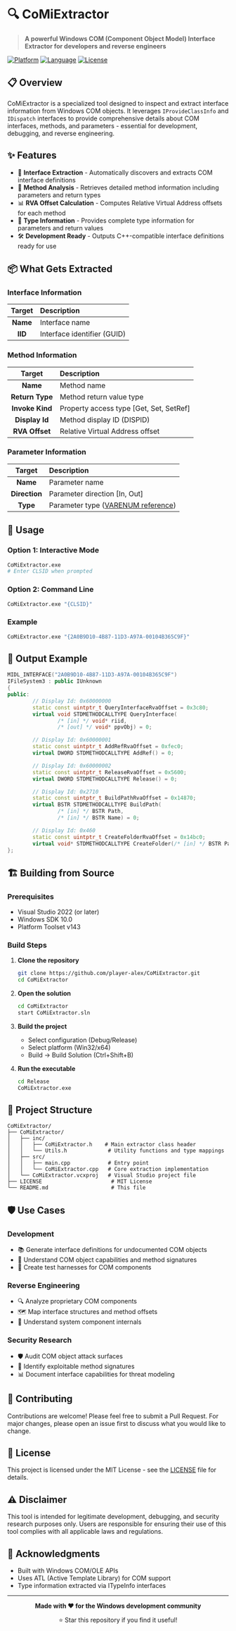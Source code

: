 # 🔍 CoMiExtractor

> **A powerful Windows COM (Component Object Model) Interface Extractor for developers and reverse engineers**

[![Platform](https://img.shields.io/badge/platform-Windows-blue.svg)](https://www.microsoft.com/windows)
[![Language](https://img.shields.io/badge/language-C%2B%2B-orange.svg)](https://isocpp.org/)
[![License](https://img.shields.io/badge/license-MIT-green.svg)](LICENSE)

## 📋 Overview

CoMiExtractor is a specialized tool designed to inspect and extract interface information from Windows COM objects. It leverages `IProvideClassInfo` and `IDispatch` interfaces to provide comprehensive details about COM interfaces, methods, and parameters - essential for development, debugging, and reverse engineering.

## ✨ Features

- 🎯 **Interface Extraction** - Automatically discovers and extracts COM interface definitions
- 🔬 **Method Analysis** - Retrieves detailed method information including parameters and return types
- 📊 **RVA Offset Calculation** - Computes Relative Virtual Address offsets for each method
- 🧬 **Type Information** - Provides complete type information for parameters and return values
- 🛠️ **Development Ready** - Outputs C++-compatible interface definitions ready for use

## 📦 What Gets Extracted

### Interface Information

| Target | Description |
|:------:|:-----------|
| **Name** | Interface name |
| **IID** | Interface identifier (GUID) |

### Method Information

| Target | Description |
|:------:|:-----------|
| **Name** | Method name |
| **Return Type** | Method return value type |
| **Invoke Kind** | Property access type [Get, Set, SetRef] |
| **Display Id** | Method display ID (DISPID) |
| **RVA Offset** | Relative Virtual Address offset |

### Parameter Information

| Target | Description |
|:------:|:-----------|
| **Name** | Parameter name |
| **Direction** | Parameter direction [In, Out] |
| **Type** | Parameter type ([VARENUM reference](https://learn.microsoft.com/en-us/windows/win32/api/wtypes/ne-wtypes-varenum)) |

## 🚀 Usage

### Option 1: Interactive Mode
```bash
CoMiExtractor.exe
# Enter CLSID when prompted
```

### Option 2: Command Line
```bash
CoMiExtractor.exe "{CLSID}"
```

### Example
```bash
CoMiExtractor.exe "{2A0B9D10-4B87-11D3-A97A-00104B365C9F}"
```

## 📄 Output Example

```cpp
MIDL_INTERFACE("2A0B9D10-4B87-11D3-A97A-00104B365C9F")
IFileSystem3 : public IUnknown
{
public:
        // Display Id: 0x60000000
        static const uintptr_t QueryInterfaceRvaOffset = 0x3c80;
        virtual void STDMETHODCALLTYPE QueryInterface(
                /* [in] */ void* riid,
                /* [out] */ void* ppvObj) = 0;

        // Display Id: 0x60000001
        static const uintptr_t AddRefRvaOffset = 0xfec0;
        virtual DWORD STDMETHODCALLTYPE AddRef() = 0;

        // Display Id: 0x60000002
        static const uintptr_t ReleaseRvaOffset = 0x5600;
        virtual DWORD STDMETHODCALLTYPE Release() = 0;

        // Display Id: 0x2710
        static const uintptr_t BuildPathRvaOffset = 0x14870;
        virtual BSTR STDMETHODCALLTYPE BuildPath(
                /* [in] */ BSTR Path,
                /* [in] */ BSTR Name) = 0;

        // Display Id: 0x460
        static const uintptr_t CreateFolderRvaOffset = 0x14bc0;
        virtual void* STDMETHODCALLTYPE CreateFolder(/* [in] */ BSTR Path) = 0;
};
```

## 🏗️ Building from Source

### Prerequisites
- Visual Studio 2022 (or later)
- Windows SDK 10.0
- Platform Toolset v143

### Build Steps

1. **Clone the repository**
   ```bash
   git clone https://github.com/player-alex/CoMiExtractor.git
   cd CoMiExtractor
   ```

2. **Open the solution**
   ```bash
   cd CoMiExtractor
   start CoMiExtractor.sln
   ```

3. **Build the project**
   - Select configuration (Debug/Release)
   - Select platform (Win32/x64)
   - Build → Build Solution (Ctrl+Shift+B)

4. **Run the executable**
   ```bash
   cd Release
   CoMiExtractor.exe
   ```

## 🔧 Project Structure

```
CoMiExtractor/
├── CoMiExtractor/
│   ├── inc/
│   │   ├── CoMiExtractor.h    # Main extractor class header
│   │   └── Utils.h             # Utility functions and type mappings
│   ├── src/
│   │   ├── main.cpp            # Entry point
│   │   └── CoMiExtractor.cpp   # Core extraction implementation
│   └── CoMiExtractor.vcxproj   # Visual Studio project file
├── LICENSE                      # MIT License
└── README.md                    # This file
```

## 🛡️ Use Cases

### Development
- 📚 Generate interface definitions for undocumented COM objects
- 🔄 Understand COM object capabilities and method signatures
- 🧪 Create test harnesses for COM components

### Reverse Engineering
- 🔍 Analyze proprietary COM components
- 🗺️ Map interface structures and method offsets
- 🔐 Understand system component internals

### Security Research
- 🛡️ Audit COM object attack surfaces
- 🔬 Identify exploitable method signatures
- 📊 Document interface capabilities for threat modeling

## 🤝 Contributing

Contributions are welcome! Please feel free to submit a Pull Request. For major changes, please open an issue first to discuss what you would like to change.

## 📝 License

This project is licensed under the MIT License - see the [LICENSE](LICENSE) file for details.

## ⚠️ Disclaimer

This tool is intended for legitimate development, debugging, and security research purposes only. Users are responsible for ensuring their use of this tool complies with all applicable laws and regulations.

## 🙏 Acknowledgments

- Built with Windows COM/OLE APIs
- Uses ATL (Active Template Library) for COM support
- Type information extracted via ITypeInfo interfaces

---

<div align="center">

**Made with ❤️ for the Windows development community**

⭐ Star this repository if you find it useful!

</div>

